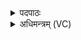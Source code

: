 <details><summary>पदपाठः</summary>

होता॑। य॒क्ष॒त्। सु॒रेत॑स॒मिति॑ सु॒ऽरेत॑सम्। त्वष्टा॑रम्। पु॒ष्टि॒वर्ध॑न॒मिति॑ पुष्टि॒ऽवर्ध॑नम्। रू॒पाणि॑। बिभ्र॑तम्। पृथ॑क्। पुष्टि॑म्। इन्द्र॑म्। व॒यो॒धस॒मिति॑ वयः॒ऽधस॑म्। द्वि॒पद॒मिति॑ द्वि॒ऽपद॑म्। छन्दः॑। इ॒न्द्रि॒यम्। उ॒क्षाण॑म्। गाम्। न। वयः॑। दध॑त्। वेतु॑। आज्य॑स्य। होतः॑। यज॑। ३२।
</details>

<details><summary>अधिमन्त्रम् (VC)</summary>

- इन्द्रो देवता
- सरस्वत्यृषिः
- भुरिक्शक्वरी
- धैवतः
</details>